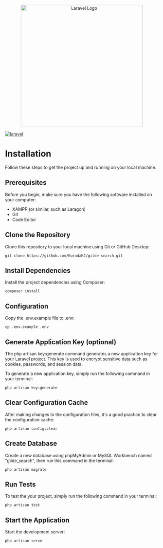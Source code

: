 <p align="center"><a href="https://laravel.com" target="_blank"><img src="https://raw.githubusercontent.com/laravel/art/master/logo-lockup/5%20SVG/2%20CMYK/1%20Full%20Color/laravel-logolockup-cmyk-red.svg" width="400" alt="Laravel Logo"></a></p>

[![laravel](https://github.com/KurodaKJ/gilde-search/actions/workflows/laravel.yml/badge.svg)](https://github.com/KurodaKJ/gilde-search/actions/workflows/laravel.yml) 

# Installation
Follow these steps to get the project up and running on your local machine.

## Prerequisites
Before you begin, make sure you have the following software installed on your computer:

- XAMPP (or similar,  such as Laragon)
- Git
- Code Editor

## Clone the Repository
Clone this repository to your local machine using Git or GitHub Desktop:

```
git clone https://github.com/KurodaKJ/gilde-search.git
```

## Install Dependencies
Install the project dependencies using Composer:

```
composer install
```

## Configuration
Copy the .env.example file to .env:

```
cp .env.example .env
```

## Generate Application Key (optional)
The php artisan key:generate command generates a new application key for your Laravel project. This key is used to encrypt sensitive data such as cookies, passwords, and session data.

To generate a new application key, simply run the following command in your terminal:
```
php artisan key:generate
```

## Clear Configuration Cache
After making changes to the configuration files, it's a good practice to clear the configuration cache:

```
php artisan config:clear
```

## Create Database
Create a new database using phpMyAdmin or MySQL Workbench named "gilde_search", then run this command in the terminal:
```
php artisan migrate
```

## Run Tests
To test the your project, simply run the following command in your terminal:

```
php artisan test
```

## Start the Application
Start the development server:

```
php artisan serve
```
